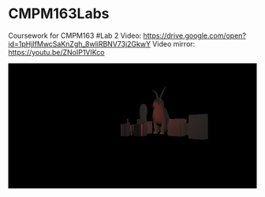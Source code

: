 # CMPM163Labs
Coursework for CMPM163
#Lab 2
Video: https://drive.google.com/open?id=1pHjIfMwcSaKnZgh_8wliRBNV73j2GkwY
Video mirror: https://youtu.be/ZNoIP1VIKco

![](media/Lab2_part2.png)

